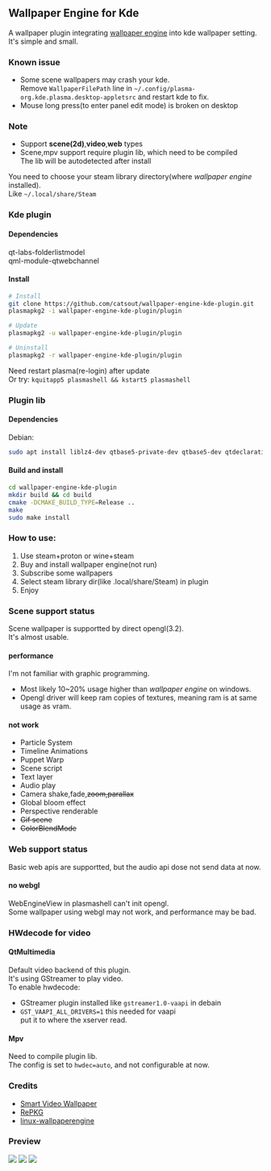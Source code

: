 ## Wallpaper Engine for Kde
A wallpaper plugin integrating [wallpaper engine](https://store.steampowered.com/app/431960/Wallpaper_Engine) into kde wallpaper setting.  
It's simple and small.  

### Known issue
- Some scene wallpapers may crash your kde.  
  Remove `WallpaperFilePath` line in `~/.config/plasma-org.kde.plasma.desktop-appletsrc` and restart kde to fix.  
- Mouse long press(to enter panel edit mode) is broken on desktop  
### Note
- Support **scene(2d)**,**video**,**web** types
- Scene,mpv support require plugin lib, which need to be compiled   
The lib will be autodetected after install

You need to choose your steam library directory(where *wallpaper engine* installed).  
Like `~/.local/share/Steam`  

### Kde plugin
#### Dependencies
qt-labs-folderlistmodel  
qml-module-qtwebchannel
#### Install
```sh
# Install
git clone https://github.com/catsout/wallpaper-engine-kde-plugin.git
plasmapkg2 -i wallpaper-engine-kde-plugin/plugin

# Update
plasmapkg2 -u wallpaper-engine-kde-plugin/plugin

# Uninstall
plasmapkg2 -r wallpaper-engine-kde-plugin/plugin
```
Need restart plasma(re-login) after update  
Or try: `kquitapp5 plasmashell && kstart5 plasmashell`  

### Plugin lib
#### Dependencies
Debian:  
```sh
sudo apt install liblz4-dev qtbase5-private-dev qtbase5-dev qtdeclarative5-dev libqt5x11extras5-dev libmpv-dev  qt5-default 
```
#### Build and install
```sh
cd wallpaper-engine-kde-plugin
mkdir build && cd build
cmake -DCMAKE_BUILD_TYPE=Release ..
make
sudo make install
```

### How to use:
1. Use steam+proton or wine+steam
2. Buy and install wallpaper engine(not run)
3. Subscribe some wallpapers  
4. Select steam library dir(like .local/share/Steam) in plugin
5. Enjoy

### Scene support status
Scene wallpaper is supportted by direct opengl(3.2).  
It's almost usable.  
#### performance
I'm not familiar with graphic programming.  
- Most likely 10~20% usage higher than *wallpaper engine* on windows.  
- Opengl driver will keep ram copies of textures, meaning ram is at same usage as vram.
#### not work
- Particle System   
- Timeline Animations
- Puppet Warp
- Scene script  
- Text layer  
- Audio play
- Camera shake,fade,~~zoom,parallax~~
- Global bloom effect  
- Perspective renderable  
- ~~Gif scene~~
- ~~ColorBlendMode~~  

### Web support status
Basic web apis are supportted, but the audio api dose not send data at now.  
#### no webgl
WebEngineView in plasmashell can't init opengl.  
Some wallpaper using webgl may not work, and performance may be bad.   

### HWdecode for video
#### QtMultimedia
Default video backend of this plugin.  
It's using GStreamer to play video.  
To enable hwdecode:  
- GStreamer plugin installed
like `gstreamer1.0-vaapi` in debain
- `GST_VAAPI_ALL_DRIVERS=1`
this needed for vaapi  
put it to where the xserver read.  

#### Mpv
Need to compile plugin lib.  
The config is set to `hwdec=auto`, and not configurable at now.  

### Credits

- [Smart Video Wallpaper](https://store.kde.org/p/1316299/)     
- [RePKG](https://github.com/notscuffed/repkg)                  
- [linux-wallpaperengine](https://github.com/Almamu/linux-wallpaperengine)                                                                                                                                                                                                                                             

### Preview
![](https://cdn.pling.com/img/f/b/9/f/63f1672d628422f92fd189fe55f60ee8c9f911a691d0745eeaf51d2c6fae6763b8f8.jpg)
![](https://cdn.pling.com/img/d/7/9/f/c28d236408e66ba3cbca5173fb0bf4362b9df45e6e1c485deb6d9f7b4fe6adf93a2b.jpg)
![](https://cdn.pling.com/img/0/e/e/9/23b2aefba63630c7eb723afc202cdaaa2809d32d8a2ddca03b9fec8f82de62d721cd.jpg)
